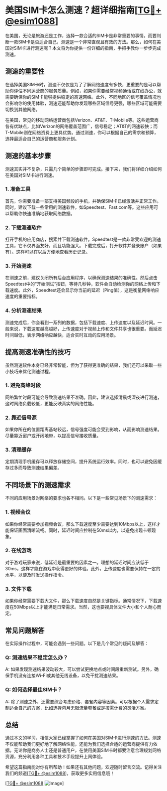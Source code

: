 # 美国SIM卡怎么测速？超详细指南[[TG💪+ @esim1088](https://t.me/s/esim1088)]

在美国，无论是旅游还是工作，选择一款合适的SIM卡是非常重要的事情。而要判断一款SIM卡是否适合自己，测速是一个非常直观且有效的方法。那么，如何在美国对SIM卡进行测速呢？本文将为你提供一份详细的指南，手把手教你一步步完成测速。

## 测速的重要性

在选择美国SIM卡时，测速不仅仅是为了了解网络速度有多快，更重要的是可以帮助你评估不同运营商的服务质量。例如，如果你需要经常视频通话或在线办公，就需要确保你的SIM卡能够提供稳定的高速网络。此外，不同地区的信号覆盖情况也会影响你的使用体验，测速还能帮助你发现哪些区域信号更强，哪些区域可能需要切换到其他网络。

在美国，常见的移动网络运营商包括Verizon、AT&T、T-Mobile等。这些运营商各有优缺点，比如Verizon的网络覆盖范围广，信号稳定；AT&T的网速较快；而T-Mobile则在网络资费上更具优势。通过测速，你可以根据自己的需求和预算，选择最适合自己的运营商和服务计划。

## 测速的基本步骤

测速其实并不复杂，只需几个简单的步骤即可完成。接下来，我们将详细介绍如何在美国对SIM卡进行测速。

### 1. 准备工具

首先，你需要准备一部支持美国频段的手机，并确保SIM卡已经激活并正常工作。同时，建议下载一些常用的测速软件，如Speedtest、Fast.com等。这些应用可以帮助你快速准确地获取网络数据。

### 2. 下载测速软件

打开手机的应用商店，搜索并下载测速软件。Speedtest是一款非常受欢迎的测速工具，它不仅界面友好，而且功能强大。下载完成后，打开软件并登录账户（如果有）。这样可以在以后方便地查看历史记录。

### 3. 开始测速

在测速之前，建议关闭所有后台应用程序，以确保测速结果的准确性。然后点击Speedtest中的“开始测试”按钮，等待几秒钟，软件会自动检测你的网络上传和下载速度。此外，Speedtest还会显示你当前的延迟（Ping值），这是衡量网络响应速度的重要指标。

### 4. 分析测速结果

测速完成后，你会看到一系列的数据，包括下载速度、上传速度以及延迟时间。一般来说，下载速度越高越好，上传速度对于视频上传和文件共享也很重要。而延迟时间越低，表示网络响应越快，适合实时互动的应用场景。

## 提高测速准确性的技巧

虽然测速软件本身已经非常智能，但为了获得更准确的结果，我们还可以采取一些小技巧来优化测速过程。

### 1. 避免高峰时段

网络繁忙时段可能会导致测速结果不准确。因此，建议选择清晨或深夜进行测速，这时网络负载较低，更能反映真实的网络性能。

### 2. 靠近信号源

如果你所在的位置距离基站较远，信号强度可能会受到影响，从而影响测速结果。尽量靠近窗户或开阔地带，以提高信号接收质量。

### 3. 清理缓存

定期清理手机缓存可以释放存储空间，提升系统运行效率。同时，也可以避免因缓存过多而导致测速结果偏差。

## 不同场景下的测速需求

不同的应用场景对网络的要求也各不相同。以下是一些常见场景下的测速需求：

### 1. 视频会议

如果你经常需要参加视频会议，那么下载速度至少需要达到10Mbps以上，这样才能保证画面清晰流畅。同时，延迟时间应控制在50ms以内，以避免出现卡顿现象。

### 2. 在线游戏

对于游戏玩家来说，低延迟是最重要的因素之一。理想的延迟时间应该低于30ms，这样才能在游戏中获得更好的体验。此外，上传速度也需要保持在一定的水平，以便及时发送操作指令。

### 3. 文件下载

如果你经常需要下载大文件，那么下载速度自然是关键指标。通常情况下，下载速度在50Mbps以上才能满足日常需求。当然，这也要视具体文件大小和个人耐心而定。

## 常见问题解答

在实际操作过程中，可能会遇到一些问题。以下是几个常见的疑问及解答：

### Q: 测速结果不稳定怎么办？

A: 如果发现测速结果波动较大，可以尝试更换地点或时间段重新测试。另外，确保手机没有连接Wi-Fi或其他无线设备，以免干扰测速结果。

### Q: 如何选择最佳SIM卡？

A: 除了测速之外，还需要综合考虑价格、套餐内容等因素。可以根据个人需求定制适合自己的方案，比如选择包月无限流量套餐或是按需计费的灵活方案。

## 总结

通过本文的学习，相信大家已经掌握了如何在美国对SIM卡进行测速的方法。测速不仅能帮助我们更好地了解网络性能，还能为我们选择合适的运营商提供有力依据。无论你是商务人士还是普通用户，在使用美国SIM卡时都要注意合理规划网络资源，充分利用各种工具和技术手段提升上网体验。

希望这篇指南能对你有所帮助！如果还有其他问题，欢迎随时留言交流。记得关注我们的频道[[TG💪+ @esim1088](https://t.me/s/esim1088)]，获取更多实用信息哦！

[[TG💪+ @esim1088](https://t.me/s/esim1088) ![Image](https://i.postimg.cc/4NQfJmqS/Snipaste-2025-05-13-00-14-12.png)]